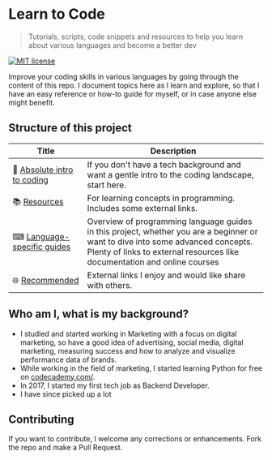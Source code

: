 # Learn to Code
> Tutorials, scripts, code snippets and resources to help you learn about various languages and become a better dev

[![MIT license](https://img.shields.io/badge/License-MIT-blue.svg)](https://github.com/MichaelCurrin/learn-to-code/blob/master/LICENSE)

Improve your coding skills in various languages by going through the content of this repo. I document topics here as I learn and explore, so that I have an easy reference or how-to guide for myself, or in case anyone else might benefit. 

## Structure of this project

| Title | Description  |
| -- | -- |
| 🤷 [Absolute intro to coding](/intro_to_coding.md) | If you don't have a tech background and want a gentle intro to the coding landscape, start here.
| 📚 [Resources](/resources.md) | For learning concepts in programming. Includes some external links. |
| ⌨ [Language-specific guides](/language_guides.md)  | Overview of programming language guides in this project, whether you are a beginner or want to dive into some advanced concepts. Plenty of links to external resources like documentation and online courses |
| 🌐 [Recommended](/recommended.md) | External links I enjoy and would like share with others. |

## Who am I, what is my background?

- I studied and started working in Marketing with a focus on digital marketing, so have a good idea of advertising, social media, digital marketing, measuring success and how to analyze and visualize performance data of brands.
- While working in the field of marketing, I started learning Python for free on [codecademy.com/](https://www.codecademy.com/).
- In 2017, I started my first tech job as Backend Developer.
- I have since picked up a lot 

## Contributing

If you want to contribute, I welcome any corrections or enhancements. Fork the repo and make a Pull Request.

<!--stackedit_data:
eyJoaXN0b3J5IjpbLTE3OTE5ODk5NDgsLTcyOTYwOTc4NywtNj
E4MzkzNTU0LDEzMTgyNjE1ODUsMjg3NzU3MTE1LC0xOTg5NDkx
NDY1LDE2ODE4MTYxNzNdfQ==
-->